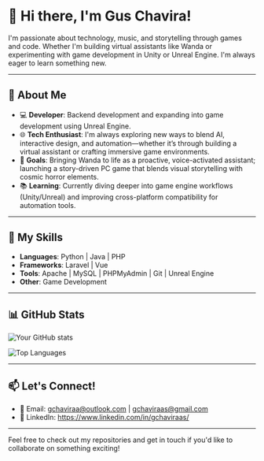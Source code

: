 # 👋 Hi there, I'm Gus Chavira!

I'm passionate about technology, music, and storytelling through games and code. Whether I'm building virtual assistants like Wanda or experimenting with game development in Unity or Unreal Engine. I'm always eager to learn something new.

---

## 🌟 About Me
- 💻 **Developer**: Backend development and expanding into game development using Unreal Engine.
- 🌐 **Tech Enthusiast**: I'm always exploring new ways to blend AI, interactive design, and automation—whether it’s through building a virtual assistant or crafting immersive game environments.
- 🎯 **Goals**: Bringing Wanda to life as a proactive, voice-activated assistant; launching a story-driven PC game that blends visual storytelling with cosmic horror elements.
- 📚 **Learning**: Currently diving deeper into game engine workflows (Unity/Unreal) and improving cross-platform compatibility for automation tools.

---

## 🚀 My Skills
- **Languages**: Python | Java | PHP
- **Frameworks**: Laravel | Vue
- **Tools**: Apache | MySQL | PHPMyAdmin | Git | Unreal Engine
- **Other**: Game Development

---

## 📊 GitHub Stats
![Your GitHub stats](https://github-readme-stats.vercel.app/api?username=gchaviraa&show_icons=true&theme=radical)

![Top Languages](https://github-readme-stats.vercel.app/api/top-langs/?username=gchaviraa&layout=compact&theme=radical)

---

## 📫 Let's Connect!
- 💌 Email: gchaviraa@outlook.com | gchaviraas@gmail.com
- 💼 LinkedIn: https://www.linkedin.com/in/gchaviraas/

---

Feel free to check out my repositories and get in touch if you'd like to collaborate on something exciting!

